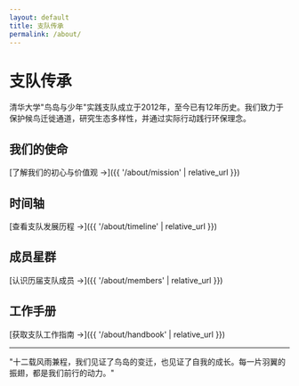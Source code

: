 ```yaml
---
layout: default
title: 支队传承
permalink: /about/
---
```


# 支队传承

清华大学"鸟岛与少年"实践支队成立于2012年，至今已有12年历史。我们致力于保护候鸟迁徙通道，研究生态多样性，并通过实际行动践行环保理念。

## 我们的使命

[了解我们的初心与价值观 →]({{ '/about/mission' | relative_url }})

## 时间轴

[查看支队发展历程 →]({{ '/about/timeline' | relative_url }})

## 成员星群

[认识历届支队成员 →]({{ '/about/members' | relative_url }})

## 工作手册

[获取支队工作指南 →]({{ '/about/handbook' | relative_url }})

---

"十二载风雨兼程，我们见证了鸟岛的变迁，也见证了自我的成长。每一片羽翼的振翅，都是我们前行的动力。"

